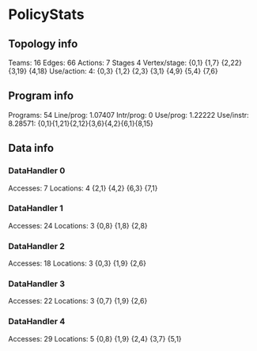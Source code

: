 # PolicyStats
## Topology info
Teams:		16
Edges:		66
Actions:	7
Stages		4
Vertex/stage:	{0,1} {1,7} {2,22} {3,19} {4,18} 
Use/action:	4: {0,3} {1,2} {2,3} {3,1} {4,9} {5,4} {7,6} 

## Program info
Programs:	54
Line/prog:	1.07407
Intr/prog:	0
Use/prog:	1.22222
Use/instr:	8.28571: {0,1}{1,21}{2,12}{3,6}{4,2}{6,1}{8,15}

## Data info

### DataHandler 0
Accesses:	7
Locations:	4
{2,1} {4,2} {6,3} {7,1} 

### DataHandler 1
Accesses:	24
Locations:	3
{0,8} {1,8} {2,8} 

### DataHandler 2
Accesses:	18
Locations:	3
{0,3} {1,9} {2,6} 

### DataHandler 3
Accesses:	22
Locations:	3
{0,7} {1,9} {2,6} 

### DataHandler 4
Accesses:	29
Locations:	5
{0,8} {1,9} {2,4} {3,7} {5,1} 